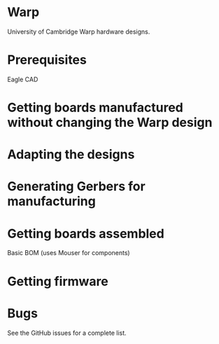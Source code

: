 Warp
====
University of Cambridge Warp hardware designs.


Prerequisites
=============
Eagle CAD


Getting boards manufactured without changing the Warp design
============================================================


Adapting the designs
====================


Generating Gerbers for manufacturing
====================================


Getting boards assembled
=========================
Basic BOM (uses Mouser for components)


Getting firmware
================


Bugs
====
See the GitHub issues for a complete list.
